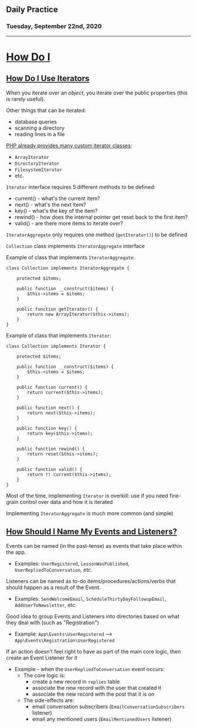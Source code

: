 ## Daily Practice
### Tuesday, September 22nd, 2020
---


# [How Do I](https://laracasts.com/series/how-do-i)


## [How Do I Use Iterators](https://laracasts.com/series/how-do-i/episodes/3)

When you iterate over an _object_, you iterate over the public properties (this is rarely useful).

Other things that can be iterated:
- database queries
- scanning a directory
- reading lines in a file

[PHP already provides many custom iterator classes](https://www.php.net/manual/en/spl.iterators.php):
- `ArrayIterator`  
- `DirectoryIterator`  
- `FilesystemIterator`  
- etc.

`Iterator` interface requires 5 different methods to be defined:
- current() - what's the current item?
- next() - what's the next item?
- key() - what's the key of the item?
- rewind() - how does the internal pointer get reset back to the first item?
- valid() - are there more items to iterate over?

`IteratorAggregate` only requires one method (`getIterator()`) to be defined  

`Collection` class implements `IteratorAggregate` interface  

Example of class that implements `IteratorAggregate`:
```
class Collection implements IteratorAggregate {

    protected $items;

    public function __construct($items) {
        $this->items = $items;
    }

    public function getIterator() {
        return new ArrayIterator($this->items);
    }
}
```

Example of class that implements `Iterator`:
```
class Collection implements Iterator {

    protected $items;

    public function __construct($items) {
        $this->items = $items;
    }

    public function current() {
        return current($this->items);
    }

    public function next() {
        return next($this->items);
    }

    public function key() {
        return key($this->items);
    }

    public function rewind() {
        return reset($this->items);
    }

    public function valid() {
        return !! current($this->items);
    }
}
```

Most of the time, implementing `Iterator` is overkill: use if you need fine-grain control over data and how it is iterated  

Implementing `IteratorAggregate` is much more common (and simple)  



## [How Should I Name My Events and Listeners?](https://laracasts.com/series/how-do-i/episodes/4)

Events can be named (in the past-tense) as events that take place within the app.
- Examples: `UserRegistered`, `LessonWasPublished`, `UserRepliedToConversation`, etc.

Listeners can be named as to-do items/procedures/actions/verbs that should happen as a result of the Event.
- Examples: `SendWelcomeEmail`, `ScheduleThirtyDayFollowupEmail`, `AddUserToNewsletter`, etc.

Good idea to group Events and Listeners into directories based on what they deal with (such as "Registration")
- Example: `App\Events\UserRegistered` --> `App\Events\Registration\UserRegistered`

If an action doesn't feel right to have as part of the main core logic, then create an Event Listener for it
- Example - when the `UserRepliedToConversation` event occurs:
   * The core logic is:
      - create a new record in `replies` table
      - associate the new record with the user that created it
      - associate the new record with the post that it is on
   * The side-effects are:
      - email conversation subscribers (`EmailConversationSubscribers` listener)
      - email any mentioned users (`EmailMentionedUsers` listener)
